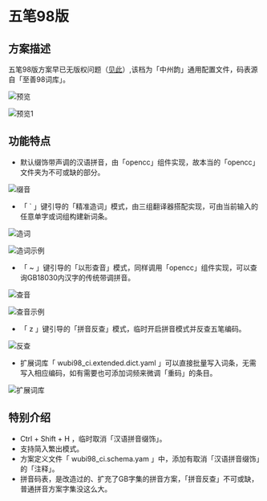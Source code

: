 # 五笔98版

## 方案描述

五笔98版方案早已无版权问题（[见此](https://github.com/yanhuacuo/98wubi-tables/blob/master/README.md)）,该档为「中州韵」通用配置文件，码表源自「至善98词库」。 

![预览](https://raw.githubusercontent.com/yanhuacuo/98WB/master/issues/%E9%A2%84%E8%A7%88.png)

![预览1](https://raw.githubusercontent.com/yanhuacuo/98WB/master/issues/%E9%A2%84%E8%A7%881.png)

## 功能特点

- 默认缀饰带声调的汉语拼音，由「opencc」组件实现，故本当的「opencc」文件夹为不可或缺的部分。

![缀音](https://raw.githubusercontent.com/yanhuacuo/98WB/master/issues/%E9%A2%84%E8%A7%882.png)

- 「 \` 」键引导的「精准造词」模式，由三组翻译器搭配实现，可由当前输入的任意单字或词组构建新词条。

![造词](https://raw.githubusercontent.com/yanhuacuo/98WB/master/issues/%E9%A2%84%E8%A7%883.png)

![造词示例 ](https://raw.githubusercontent.com/yanhuacuo/98WB/master/issues/%E9%A2%84%E8%A7%886.png)

- 「 ~ 」键引导的「以形查音」模式，同样调用「opencc」组件实现，可以查询GB18030内汉字的传统带调拼音。

![查音](https://raw.githubusercontent.com/yanhuacuo/98WB/master/issues/%E9%A2%84%E8%A7%884.png)

![查音示例](https://raw.githubusercontent.com/yanhuacuo/98WB/master/issues/%E9%9F%B3.png)

- 「 z 」键引导的「拼音反查」模式，临时开启拼音模式并反查五笔编码。

![反查](https://raw.githubusercontent.com/yanhuacuo/98WB/master/issues/%E5%8F%8D%E6%9F%A5.png)

- 扩展词库「 wubi98_ci.extended.dict.yaml 」可以直接批量写入词条，无需写入相应编码，如有需要也可添加词频来微调「重码」的条目。

![扩展词库](https://raw.githubusercontent.com/yanhuacuo/98WB/master/issues/%E6%89%A9%E5%B1%95.png)

## 特别介绍

- Ctrl + Shift + H ，临时取消「汉语拼音缀饰」。
- 支持简入繁出模式。
- 方案定义文件「 wubi98_ci.schema.yam 」中，添加有取消「汉语拼音缀饰」的「注释」。
- 拼音码表，是改造过的、扩充了GB字集的拼音方案，「拼音反查」不可或缺，普通拼音方案字集没这么大。
